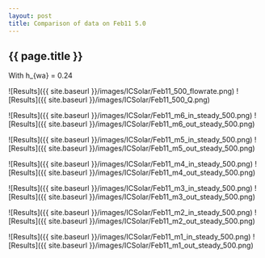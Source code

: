 ```yaml
---
layout: post
title: Comparison of data on Feb11 5.0
---
```

{{ page.title }}
-----------------
With h_{wa} = 0.24

![Results]({{ site.baseurl }}/images/ICSolar/Feb11_500_flowrate.png) ![Results]({{ site.baseurl }}/images/ICSolar/Feb11_500_Q.png)

![Results]({{ site.baseurl }}/images/ICSolar/Feb11_m6_in_steady_500.png) ![Results]({{ site.baseurl }}/images/ICSolar/Feb11_m6_out_steady_500.png)

![Results]({{ site.baseurl }}/images/ICSolar/Feb11_m5_in_steady_500.png) ![Results]({{ site.baseurl }}/images/ICSolar/Feb11_m5_out_steady_500.png)

![Results]({{ site.baseurl }}/images/ICSolar/Feb11_m4_in_steady_500.png) ![Results]({{ site.baseurl }}/images/ICSolar/Feb11_m4_out_steady_500.png)

![Results]({{ site.baseurl }}/images/ICSolar/Feb11_m3_in_steady_500.png) ![Results]({{ site.baseurl }}/images/ICSolar/Feb11_m3_out_steady_500.png)

![Results]({{ site.baseurl }}/images/ICSolar/Feb11_m2_in_steady_500.png) ![Results]({{ site.baseurl }}/images/ICSolar/Feb11_m2_out_steady_500.png)

![Results]({{ site.baseurl }}/images/ICSolar/Feb11_m1_in_steady_500.png) ![Results]({{ site.baseurl }}/images/ICSolar/Feb11_m1_out_steady_500.png)

